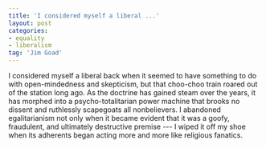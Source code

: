 ```yaml
---
title: 'I considered myself a liberal ...'
layout: post
categories:
- equality
- liberalism
tag: 'Jim Goad'
---
```


I considered myself a liberal back when it seemed to have something to do with open-mindedness and skepticism, but that choo-choo train roared out of the station long ago. As the doctrine has gained steam over the years, it has morphed into a psycho-totalitarian power machine that brooks no dissent and ruthlessly scapegoats all nonbelievers. I abandoned egalitarianism not only when it became evident that it was a goofy, fraudulent, and ultimately destructive premise --- I wiped it off my shoe when its adherents began acting more and more like religious fanatics.